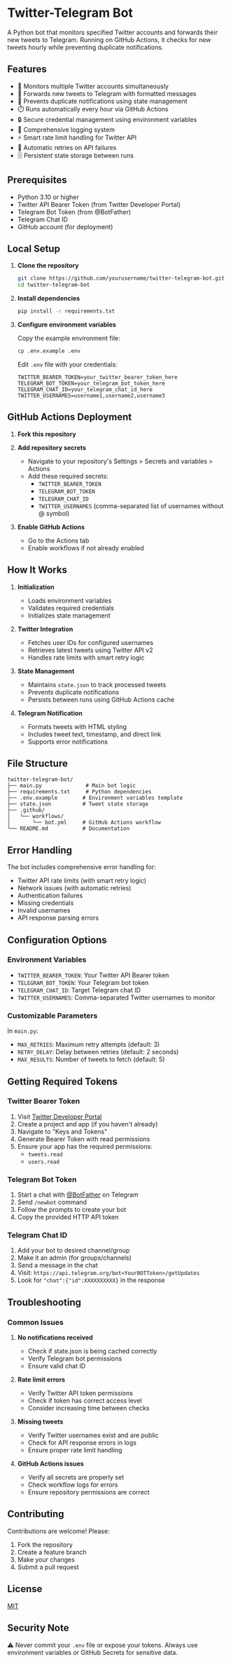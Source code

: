 # Twitter-Telegram Bot

A Python bot that monitors specified Twitter accounts and forwards their new tweets to Telegram. Running on GitHub Actions, it checks for new tweets hourly while preventing duplicate notifications.

## Features

- 🔄 Monitors multiple Twitter accounts simultaneously
- 📨 Forwards new tweets to Telegram with formatted messages
- 🎯 Prevents duplicate notifications using state management
- ⏱️ Runs automatically every hour via GitHub Actions
- 🔒 Secure credential management using environment variables
- 📝 Comprehensive logging system
- ⚡ Smart rate limit handling for Twitter API
- 🔄 Automatic retries on API failures
- 🗄️ Persistent state storage between runs

## Prerequisites

- Python 3.10 or higher
- Twitter API Bearer Token (from Twitter Developer Portal)
- Telegram Bot Token (from @BotFather)
- Telegram Chat ID
- GitHub account (for deployment)

## Local Setup

1. **Clone the repository**
   ```bash
   git clone https://github.com/yourusername/twitter-telegram-bot.git
   cd twitter-telegram-bot
   ```

2. **Install dependencies**
   ```bash
   pip install -r requirements.txt
   ```

3. **Configure environment variables**
   
   Copy the example environment file:
   ```bash
   cp .env.example .env
   ```
   
   Edit `.env` file with your credentials:
   ```plaintext
   TWITTER_BEARER_TOKEN=your_twitter_bearer_token_here
   TELEGRAM_BOT_TOKEN=your_telegram_bot_token_here
   TELEGRAM_CHAT_ID=your_telegram_chat_id_here
   TWITTER_USERNAMES=username1,username2,username3
   ```

## GitHub Actions Deployment

1. **Fork this repository**

2. **Add repository secrets**
   - Navigate to your repository's Settings > Secrets and variables > Actions
   - Add these required secrets:
     - `TWITTER_BEARER_TOKEN`
     - `TELEGRAM_BOT_TOKEN`
     - `TELEGRAM_CHAT_ID`
     - `TWITTER_USERNAMES` (comma-separated list of usernames without @ symbol)

3. **Enable GitHub Actions**
   - Go to the Actions tab
   - Enable workflows if not already enabled

## How It Works

1. **Initialization**
   - Loads environment variables
   - Validates required credentials
   - Initializes state management

2. **Twitter Integration**
   - Fetches user IDs for configured usernames
   - Retrieves latest tweets using Twitter API v2
   - Handles rate limits with smart retry logic

3. **State Management**
   - Maintains `state.json` to track processed tweets
   - Prevents duplicate notifications
   - Persists between runs using GitHub Actions cache

4. **Telegram Notification**
   - Formats tweets with HTML styling
   - Includes tweet text, timestamp, and direct link
   - Supports error notifications

## File Structure

```plaintext
twitter-telegram-bot/
├── main.py              # Main bot logic
├── requirements.txt     # Python dependencies
├── .env.example        # Environment variables template
├── state.json          # Tweet state storage
├── .github/
│   └── workflows/
│       └── bot.yml     # GitHub Actions workflow
└── README.md           # Documentation
```

## Error Handling

The bot includes comprehensive error handling for:
- Twitter API rate limits (with smart retry logic)
- Network issues (with automatic retries)
- Authentication failures
- Missing credentials
- Invalid usernames
- API response parsing errors

## Configuration Options

### Environment Variables

- `TWITTER_BEARER_TOKEN`: Your Twitter API Bearer token
- `TELEGRAM_BOT_TOKEN`: Your Telegram bot token
- `TELEGRAM_CHAT_ID`: Target Telegram chat ID
- `TWITTER_USERNAMES`: Comma-separated Twitter usernames to monitor

### Customizable Parameters

In `main.py`:
- `MAX_RETRIES`: Maximum retry attempts (default: 3)
- `RETRY_DELAY`: Delay between retries (default: 2 seconds)
- `MAX_RESULTS`: Number of tweets to fetch (default: 5)

## Getting Required Tokens

### Twitter Bearer Token
1. Visit [Twitter Developer Portal](https://developer.twitter.com/en/portal/dashboard)
2. Create a project and app (if you haven't already)
3. Navigate to "Keys and Tokens"
4. Generate Bearer Token with read permissions
5. Ensure your app has the required permissions:
   - `tweets.read`
   - `users.read`

### Telegram Bot Token
1. Start a chat with [@BotFather](https://t.me/botfather) on Telegram
2. Send `/newbot` command
3. Follow the prompts to create your bot
4. Copy the provided HTTP API token

### Telegram Chat ID
1. Add your bot to desired channel/group
2. Make it an admin (for groups/channels)
3. Send a message in the chat
4. Visit: `https://api.telegram.org/bot<YourBOTToken>/getUpdates`
5. Look for `"chat":{"id":XXXXXXXXXX}` in the response

## Troubleshooting

### Common Issues

1. **No notifications received**
   - Check if state.json is being cached correctly
   - Verify Telegram bot permissions
   - Ensure valid chat ID

2. **Rate limit errors**
   - Verify Twitter API token permissions
   - Check if token has correct access level
   - Consider increasing time between checks

3. **Missing tweets**
   - Verify Twitter usernames exist and are public
   - Check for API response errors in logs
   - Ensure proper rate limit handling

4. **GitHub Actions issues**
   - Verify all secrets are properly set
   - Check workflow logs for errors
   - Ensure repository permissions are correct

## Contributing

Contributions are welcome! Please:
1. Fork the repository
2. Create a feature branch
3. Make your changes
4. Submit a pull request

## License

[MIT](https://choosealicense.com/licenses/mit/)

## Security Note

⚠️ Never commit your `.env` file or expose your tokens. Always use environment variables or GitHub Secrets for sensitive data.

